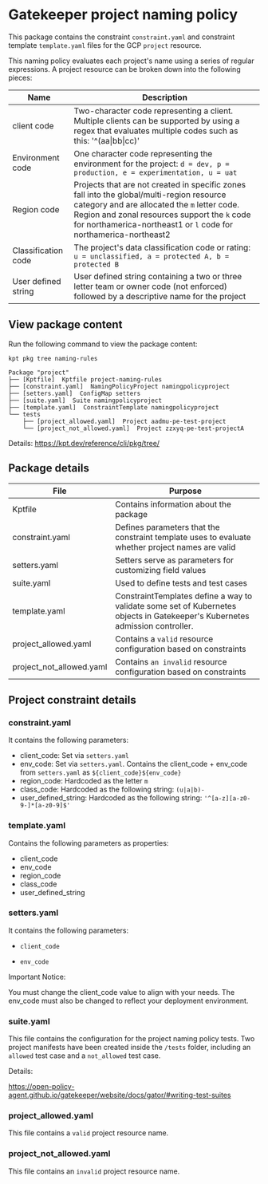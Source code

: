 # Gatekeeper project naming policy

This package contains the constraint `constraint.yaml` and constraint template `template.yaml` files for the GCP `project` resource.

This naming policy evaluates each project's name using a series of regular expressions. A project resource can be broken down into the following pieces:

| Name | Description |
| -------- | --------- |
| client code | Two-character code representing a client. Multiple clients can be supported by using a regex that evaluates multiple codes such as this: '^(aa\|bb\|cc)' |
| Environment code  | One character code representing the environment for the project: `d = dev, p = production, e = experimentation, u = uat`    |
| Region code  | Projects that are not created in specific zones fall into the global/multi-region resource category and are allocated the `m` letter code. Region and zonal resources support the `k` code for northamerica-northeast1 or `l` code for northamerica-northeast2  |
| Classification code  | The project's data classification code or rating: `u = unclassified, a = protected A, b = protected B`  |
| User defined string  | User defined string containing a two or three letter team or owner code (not enforced) followed by a descriptive name for the project |

## View package content

Run the following command to view the package content:

`kpt pkg tree naming-rules`

```kpt
Package "project"
├── [Kptfile]  Kptfile project-naming-rules
├── [constraint.yaml]  NamingPolicyProject namingpolicyproject
├── [setters.yaml]  ConfigMap setters
├── [suite.yaml]  Suite namingpolicyproject
├── [template.yaml]  ConstraintTemplate namingpolicyproject
└── tests
    ├── [project_allowed.yaml]  Project aadmu-pe-test-project
    └── [project_not_allowed.yaml]  Project zzxyq-pe-test-projectA
```

Details: <https://kpt.dev/reference/cli/pkg/tree/>

## Package details

| File | Purpose |
| -------- | --------- |
| Kptfile | Contains information about the package |
| constraint.yaml  | Defines parameters that the constraint template uses to evaluate whether project names are valid   |
| setters.yaml  | Setters serve as parameters for customizing field values  |
| suite.yaml  | Used to define tests and test cases  |
| template.yaml  | ConstraintTemplates define a way to validate some set of Kubernetes objects in Gatekeeper's Kubernetes admission controller. |
| project_allowed.yaml  | Contains a `valid` resource configuration based on constraints  |
| project_not_allowed.yaml  | Contains `an invalid` resource configuration based on constraints  |

## Project constraint details

### constraint.yaml

It contains the following parameters:

- client_code: Set via `setters.yaml`
- env_code: Set via `setters.yaml`. Contains the client_code + env_code from `setters.yaml` as `${client_code}${env_code}`
- region_code: Hardcoded as the letter `m`
- class_code: Hardcoded as the following string: `(u|a|b)-`
- user_defined_string: Hardcoded as the following string: `'^[a-z][a-z0-9-]*[a-z0-9]$'`

### template.yaml

Contains the following parameters as properties:

- client_code
- env_code
- region_code
- class_code
- user_defined_string

### setters.yaml

It contains the following parameters:

- `client_code`

- `env_code`

Important Notice:

You must change the client_code value to align with your needs. The env_code must also be changed to reflect your deployment environment.

### suite.yaml

This file contains the configuration for the project naming policy tests. Two project manifests have been created inside the `/tests` folder, including an `allowed` test case and a `not_allowed` test case.

Details:

<https://open-policy-agent.github.io/gatekeeper/website/docs/gator/#writing-test-suites>

### project_allowed.yaml

This file contains a `valid` project resource name.

### project_not_allowed.yaml

This file contains an `invalid` project resource name.
